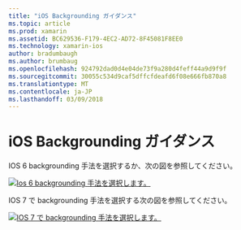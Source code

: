 ```yaml
---
title: "iOS Backgrounding ガイダンス"
ms.topic: article
ms.prod: xamarin
ms.assetid: BC629536-F179-4EC2-AD72-8F45081F8EE0
ms.technology: xamarin-ios
author: bradumbaugh
ms.author: brumbaug
ms.openlocfilehash: 924792dad0d4e04de73f9a280d4feff44a9d9f9f
ms.sourcegitcommit: 30055c534d9caf5dffcfdeafd6f08e666fb870a8
ms.translationtype: MT
ms.contentlocale: ja-JP
ms.lasthandoff: 03/09/2018
---
```

# <a name="ios-backgrounding-guidance"></a>iOS Backgrounding ガイダンス

IOS 6 backgrounding 手法を選択するか、次の図を参照してください。

 [![](ios-backgrounding-guidance-images/image10.png "Ios 6 backgrounding 手法を選択します。")](ios-backgrounding-guidance-images/image10.png#lightbox)

IOS 7 で backgrounding 手法を選択する次の図を参照してください。

 [![](ios-backgrounding-guidance-images/image10b.png "IOS 7 で backgrounding 手法を選択します。")](ios-backgrounding-guidance-images/image10b.png#lightbox)

